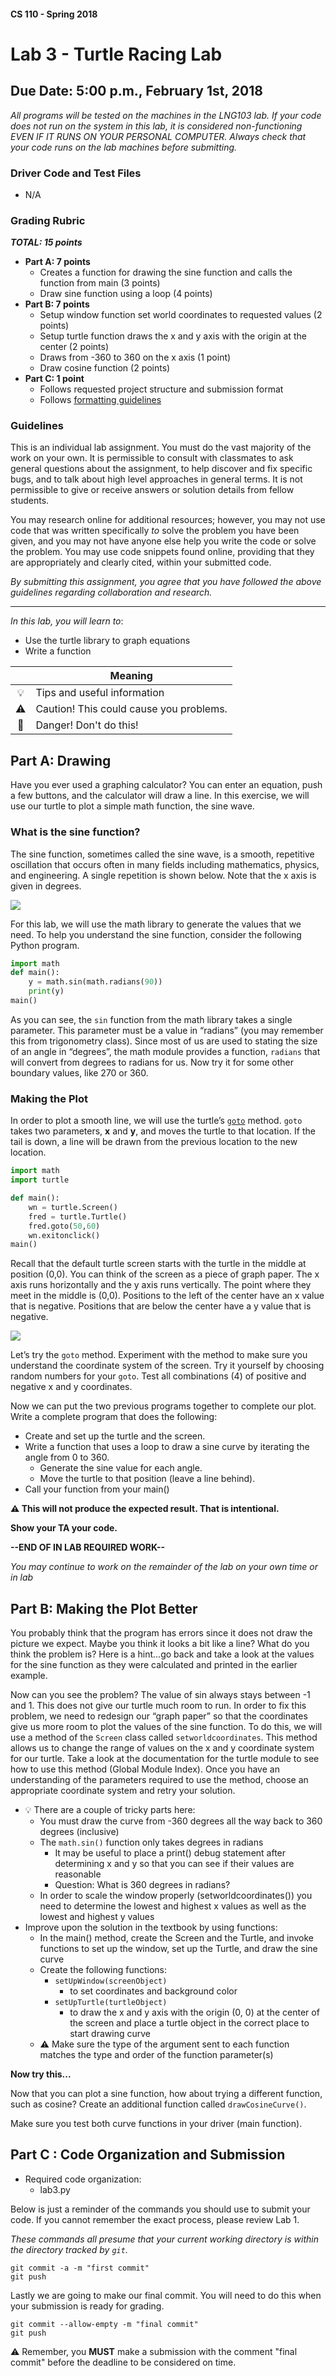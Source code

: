 #### CS 110 - Spring 2018
# Lab 3 - Turtle Racing Lab
## Due Date: 5:00 p.m., February 1st, 2018

*All programs will be tested on the machines in the LNG103 lab. If your code does not run on the system in this lab, it is considered non-functioning EVEN IF IT RUNS ON YOUR PERSONAL COMPUTER. Always check that your code runs on the lab machines before submitting.*

### Driver Code and Test Files

* N/A

### Grading Rubric

**_TOTAL: 15 points_**
* **Part A: 7 points**
   * Creates a function for drawing the sine function and calls the function from main (3 points)
   * Draw sine function using a loop (4 points)
* **Part B: 7 points**
   * Setup window function set world coordinates to requested values (2 points)
   * Setup turtle function draws the x and y axis with the origin at the center (2 points)
   * Draws from -360 to 360 on the x axis (1 point)
   * Draw cosine function (2 points)
* **Part C: 1 point**
    * Follows requested project structure and submission format
    * Follows [formatting guidelines](https://docs.google.com/document/d/1RU9bHsJhc4wecOXelXF5uUjcNTce4f2I0-09kJKvRvk/edit?usp=sharing)

### Guidelines

This is an individual lab assignment. You must do the vast majority of the work on your own. It is permissible to consult with classmates to ask general questions about the assignment, to help discover and fix specific bugs, and to talk about high level approaches in general terms. It is not permissible to give or receive answers or solution details from fellow students.

You may research online for additional resources; however, you may not use code that was written specifically *to* solve the problem you have been given, and you may not have anyone else help you write the code or solve the problem. You may use code snippets found online, providing that they are appropriately and clearly cited, within your submitted code.

*By submitting this assignment, you agree that you have followed the above guidelines regarding collaboration and research.*

***

_In this lab, you will learn to_:

* Use the turtle library to graph equations
* Write a function

| | Meaning |
|:----:|---------|
| :bulb: | Tips and useful information |
| :warning: | Caution! This could cause you problems. |
| :no_entry_sign: | Danger! Don't do this! |

## Part A: Drawing

Have you ever used a graphing calculator? You can enter an equation, push a few buttons, and the calculator will draw a line. In this exercise, we will use our turtle to plot a simple math function, the sine wave.

### What is the sine function?
The sine function, sometimes called the sine wave, is a smooth, repetitive oscillation that occurs often in many fields including mathematics, physics, and engineering. A single repetition is shown below. Note that the x axis is given in degrees.

![](assets/sinpic.png?raw=true)

For this lab, we will use the math library to generate the values that we need. To help you understand the sine function, consider the following Python program.
```python
import math
def main():
	y = math.sin(math.radians(90))
    print(y)
main()
```
As you can see, the `sin` function from the math library takes a single parameter. This parameter must be a value in “radians” (you may remember this from trigonometry class). Since most of us are used to stating the size of an angle in “degrees”, the math module provides a function, `radians` that will convert from degrees to radians for us.
Now try it for some other boundary values, like 270 or 360.

### Making the Plot

In order to plot a smooth line, we will use the turtle’s [`goto`](https://docs.python.org/3.3/library/turtle.html?highlight=turtle#turtle.goto) method. `goto` takes two parameters, __x__ and __y__, and moves the turtle to that location. If the tail is down, a line will be drawn from the previous location to the new location.

```python
import math
import turtle

def main():
    wn = turtle.Screen()
    fred = turtle.Turtle()
    fred.goto(50,60)
    wn.exitonclick()
main()
```
Recall that the default turtle screen starts with the turtle in the middle at position (0,0). You can think of the screen as a piece of graph paper. The x axis runs horizontally and the y axis runs vertically. The point where they meet in the middle is (0,0). Positions to the left of the center have an x value that is negative. Positions that are below the center have a y value that is negative.

![](assets/graphpaper.jpg?raw=true)

Let’s try the `goto` method. Experiment with the method to make sure you understand the coordinate system of the screen. Try it yourself by choosing random numbers for your `goto`. Test all combinations (4) of positive and negative x and y coordinates.

Now we can put the two previous programs together to complete our plot. Write a complete program that does the following:
* Create and set up the turtle and the screen.
* Write a function that uses a loop to draw a sine curve by iterating the angle from 0 to 360.
    * Generate the sine value for each angle.
    * Move the turtle to that position (leave a line behind).
* Call your function from your main()

__:warning: This will not produce the expected result. That is intentional.__

__Show your TA your code.__

__--END OF IN LAB REQUIRED WORK--__

_You may continue to work on the remainder of the lab on your own time or in lab_

## Part B: Making the Plot Better
You probably think that the program has errors since it does not draw the picture we expect. Maybe you think it looks a bit like a line? What do you think the problem is? Here is a hint...go back and take a look at the values for the sine function as they were calculated and printed in the earlier example.

Now can you see the problem? The value of sin always stays between -1 and 1. This does not give our turtle much room to run. In order to fix this problem, we need to redesign our “graph paper” so that the coordinates give us more room to plot the values of the sine function. To do this, we will use a method of the `Screen` class called `setworldcoordinates`. This method allows us to change the range of values on the x and y coordinate system for our turtle. Take a look at the documentation for the turtle module to see how to use this method (Global Module Index). Once you have an understanding of the parameters required to use the method, choose an appropriate coordinate system and retry your solution.

* :bulb: There are a couple of tricky parts here:
    * You must draw the curve from -360 degrees all the way back to 360 degrees (inclusive)
    * The `math.sin()` function only takes degrees in radians
        * It may be useful to place a print() debug statement after determining x and y so that you can see if their values are reasonable
        * Question:  What is 360 degrees in radians?
    * In order to scale the window properly (setworldcoordinates()) you need to determine the lowest and highest x values as well as the lowest and highest y values
* Improve upon the solution in the textbook by using functions:
    * In the main() method, create the Screen and the Turtle, and invoke functions to set up the window, set up the Turtle, and draw the sine curve
    * Create the following functions:
        * `setUpWindow(screenObject)`
            * to set coordinates and background color
        * `setUpTurtle(turtleObject)`
            * to draw the x and y axis with the origin (0, 0) at the center of the screen and place a turtle object in the correct place to start drawing curve
    * :warning: Make sure the type of the argument sent to each function matches the type and order of the function parameter(s)

__Now try this...__

Now that you can plot a sine function, how about trying a different function, such as cosine? Create an additional function called `drawCosineCurve()`.

Make sure you test both curve functions in your driver (main function).

## Part C : Code Organization and Submission
* Required code organization:
   * lab3.py

Below is just a reminder of the commands you should use to submit your code. If you cannot remember the exact process, please review Lab 1.

*These commands all presume that your current working directory is within the directory tracked by `git`.*

```git
git commit -a -m "first commit"
git push
```
Lastly we are going to make our final commit. You will need to do this when your submission is ready for grading.

```shell
git commit --allow-empty -m "final commit"
git push
```

:warning: Remember, you __MUST__ make a submission with the comment "final commit" before the deadline to be considered on time.
